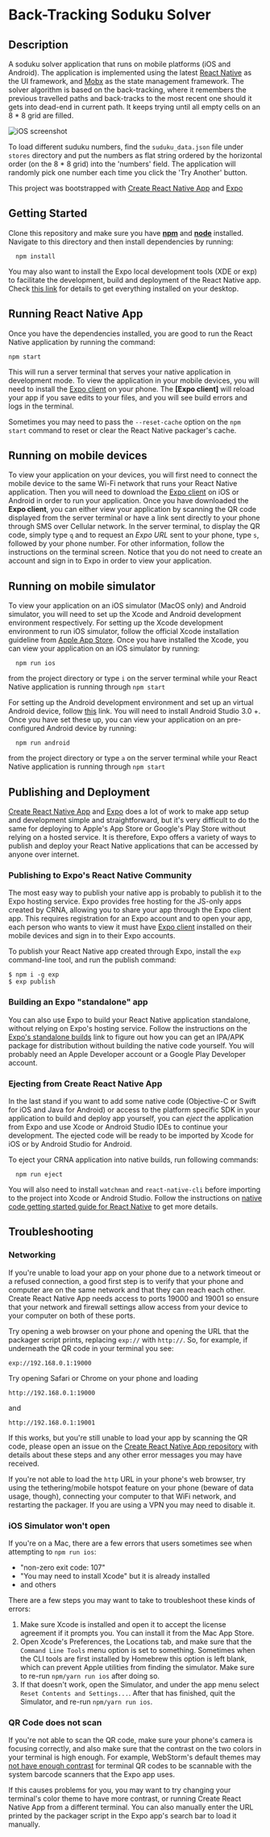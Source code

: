 # Back-Tracking Soduku Solver

## Description

A soduku solver application that runs on mobile platforms (iOS and Android). The application is implemented using the 
latest [React Native](https://facebook.github.io/react-native/) as the UI framework, and [Mobx](https://mobx.js.org/) 
as the state management framework. The solver algorithm is based on the back-tracking, where it remembers the previous 
travelled paths and back-tracks to the most recent one should it gets into dead-end in current path. It keeps trying 
until all empty cells on an 8 * 8 grid are filled. 

![iOS screenshot](./ios.png)

To load different suduku numbers, find the `suduku_data.json` file under `stores` directory and put the numbers as flat 
string ordered by the horizontal order (on the 8 * 8 grid) into the 'numbers' field. The application will randomly pick 
one number each time you click the 'Try Another' button.

This project was bootstrapped with [Create React Native App](https://github.com/react-community/create-react-native-app)
and [Expo](https://expo.io/)


## Getting Started

Clone this repository and make sure you have [__npm__](https://nodejs.org/en/download/) and 
[__node__](https://nodejs.org/en/download/) installed. Navigate to this directory and then install dependencies by running:

```
  npm install
```

You may also want to install the Expo local development tools (XDE or exp) to facilitate the development, 
build and deployment of the React Native app. Check [this link](https://docs.expo.io/versions/v29.0.0/introduction/installation) 
for details to get everything installed on your desktop. 

## Running React Native App

Once you have the dependencies installed, you are good to run the React Native application by running the command:

```
npm start
```

This will run a server terminal that serves your native application in development mode. To view the application 
in your mobile devices, you will need to install the [Expo client](https://expo.io) on your phone. 
The __[Expo client]__ will reload your app if you save edits to your files, and you will see build errors and logs in the terminal.
                                                     
Sometimes you may need to pass the `--reset-cache` option on the `npm start` command to reset or clear 
the React Native packager's cache. 

## Running on mobile devices

To view your application on your devices, you will first need to connect the mobile device to the same Wi-Fi network
that runs your React Native application. Then you will need to download the [Expo client](https://expo.io/tools#client) 
on iOS or Android in order to run your application. Once you have downloaded the __Expo client__, you can either view your
application by scanning the QR code displayed from the server terminal or have a link sent directly to your phone through 
SMS over Cellular network. In the server terminal, to display the QR code, simply type `q` and to request an _Expo URL_ 
sent to your phone, type `s`, followed by your phone number. For other information, follow the instructions on the terminal
screen. Notice that you do not need to create an account and sign in to Expo in order to view your application. 

## Running on mobile simulator

To view your application on an iOS simulator (MacOS only) and Android simulator, you will need to set up the Xcode and
Android development environment respectively. For setting up the Xcode development environment to run iOS simulator, 
follow the official Xcode installation guideline from [Apple App Store](https://itunes.apple.com/app/xcode/id497799835).
Once you have installed the Xcode, you can view your application on an iOS simulator by running:

```
  npm run ios
```

from the project directory or type `i` on the server terminal while your React Native application is running through `npm start`

For setting up the Android development environment and set up an virtual Android device, follow 
[this](https://docs.expo.io/versions/v29.0.0/workflow/android-studio-emulator.html) link. You will need to install 
Android Studio 3.0 +. Once you have set these up, you can view your application on an pre-configured Android device by
running:

```
  npm run android
```

from the project directory or type `a` on the server terminal while your React Native application is running through `npm start`

## Publishing and Deployment

[Create React Native App](https://github.com/react-community/create-react-native-app) and [Expo](https://expo.io/) 
does a lot of work to make app setup and development simple and straightforward, but it's very difficult to do the same 
for deploying to Apple's App Store or Google's Play Store without relying on a hosted service. It is therefore, Expo
offers a variety of ways to publish and deploy your React Native applications that can be accessed by anyone over internet.

### Publishing to Expo's React Native Community

The most easy way to publish your native app is probably to publish it to the Expo hosting service. Expo provides 
free hosting for the JS-only apps created by CRNA, allowing you to share your app through the Expo client app. 
This requires registration for an Expo account and to open your app, each person who wants to view it must have 
[Expo client](https://expo.io/tools#client) installed on their mobile devices and sign in to their Expo accounts.

To publish your React Native app created through Expo, install the `exp` command-line tool, and run the publish command:

```
$ npm i -g exp
$ exp publish
```

### Building an Expo "standalone" app

You can also use Expo to build your React Native application standalone, without relying on Expo's hosting service. Follow
the instructions on the [Expo's standalone builds](https://docs.expo.io/versions/latest/guides/building-standalone-apps.html) link
to figure out how you can get an IPA/APK package for distribution without building the native code yourself. You will
probably need an Apple Developer account or a Google Play Developer account.

### Ejecting from Create React Native App

In the last stand if you want to add some native code (Objective-C or Swift for iOS and Java for Android) or access to the
platform specific SDK in your application to build and deploy app yourself, you can _eject_ the application from Expo 
and use Xcode or Android Studio IDEs to continue your development. The ejected code will be ready to be imported by 
Xcode for iOS or by Android Studio for Android.

To eject your CRNA application into native builds, run following commands:

```
  npm run eject 
```

You will also need to install `watchman` and `react-native-cli` before importing to the project into Xcode or Android Studio.
Follow the instructions on [native code getting started guide for React Native](https://facebook.github.io/react-native/docs/getting-started.html)
to get more details.


## Troubleshooting

### Networking

If you're unable to load your app on your phone due to a network timeout or a refused connection, a good first step is to verify that your phone and computer are on the same network and that they can reach each other. Create React Native App needs access to ports 19000 and 19001 so ensure that your network and firewall settings allow access from your device to your computer on both of these ports.

Try opening a web browser on your phone and opening the URL that the packager script prints, replacing `exp://` with `http://`. So, for example, if underneath the QR code in your terminal you see:

```
exp://192.168.0.1:19000
```

Try opening Safari or Chrome on your phone and loading

```
http://192.168.0.1:19000
```

and

```
http://192.168.0.1:19001
```

If this works, but you're still unable to load your app by scanning the QR code, please open an issue on the [Create React Native App repository](https://github.com/react-community/create-react-native-app) with details about these steps and any other error messages you may have received.

If you're not able to load the `http` URL in your phone's web browser, try using the tethering/mobile hotspot feature on your phone (beware of data usage, though), connecting your computer to that WiFi network, and restarting the packager. If you are using a VPN you may need to disable it.

### iOS Simulator won't open

If you're on a Mac, there are a few errors that users sometimes see when attempting to `npm run ios`:

* "non-zero exit code: 107"
* "You may need to install Xcode" but it is already installed
* and others

There are a few steps you may want to take to troubleshoot these kinds of errors:

1. Make sure Xcode is installed and open it to accept the license agreement if it prompts you. You can install it from the Mac App Store.
2. Open Xcode's Preferences, the Locations tab, and make sure that the `Command Line Tools` menu option is set to something. Sometimes when the CLI tools are first installed by Homebrew this option is left blank, which can prevent Apple utilities from finding the simulator. Make sure to re-run `npm/yarn run ios` after doing so.
3. If that doesn't work, open the Simulator, and under the app menu select `Reset Contents and Settings...`. After that has finished, quit the Simulator, and re-run `npm/yarn run ios`.

### QR Code does not scan

If you're not able to scan the QR code, make sure your phone's camera is focusing correctly, and also make sure that the contrast on the two colors in your terminal is high enough. For example, WebStorm's default themes may [not have enough contrast](https://github.com/react-community/create-react-native-app/issues/49) for terminal QR codes to be scannable with the system barcode scanners that the Expo app uses.

If this causes problems for you, you may want to try changing your terminal's color theme to have more contrast, or running Create React Native App from a different terminal. You can also manually enter the URL printed by the packager script in the Expo app's search bar to load it manually.
